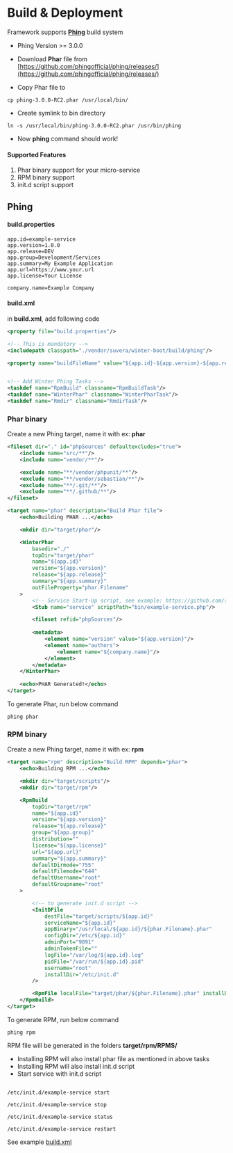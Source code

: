 # Build & Deployment

Framework supports **[Phing](https://www.phing.info/)** build system

- Phing Version >= 3.0.0

- Download **Phar** file from [https://github.com/phingofficial/phing/releases/](https://github.com/phingofficial/phing/releases/)

- Copy Phar file to
```shell
cp phing-3.0.0-RC2.phar /usr/local/bin/
```
- Create symlink to bin directory

```shell
ln -s /usr/local/bin/phing-3.0.0-RC2.phar /usr/bin/phing
```

- Now **phing** command should work!


#### Supported Features

1. Phar binary support for your micro-service
2. RPM binary support
3. init.d script support


## Phing

#### build.properties

```text
app.id=example-service
app.version=1.0.0
app.release=DEV
app.group=Development/Services
app.summary=My Example Application
app.url=https://www.your.url
app.license=Your License

company.name=Example Company
```


#### build.xml

in **build.xml**, add following code

```xml
<property file="build.properties"/>

<!-- This is mandatory -->
<includepath classpath="./vendor/suvera/winter-boot/build/phing"/>

<property name="buildFileName" value="${app.id}-${app.version}-${app.release}"/>


<!-- Add Winter Phing Tasks -->
<taskdef name="RpmBuild" classname="RpmBuildTask"/>
<taskdef name="WinterPhar" classname="WinterPharTask"/>
<taskdef name="Rmdir" classname="RmdirTask"/>

```


### Phar binary

Create a new Phing target,  name it with ex: **phar**

```xml
<fileset dir="." id="phpSources" defaultexcludes="true">
    <include name="src/**"/>
    <include name="vendor/**"/>

    <exclude name="**/vendor/phpunit/**"/>
    <exclude name="**/vendor/sebastian/**"/>
    <exclude name="**/.git/**"/>
    <exclude name="**/.github/**"/>
</fileset>

<target name="phar" description="Build Phar file">
    <echo>Building PHAR ...</echo>

    <mkdir dir="target/phar"/>

    <WinterPhar
        basedir="./"
        topDir="target/phar"
        name="${app.id}"
        version="${app.version}"
        release="${app.release}"
        summary="${app.summary}"
        outFileProperty="phar.Filename"
    >
        <!-- Service Start-Up script, see example: https://github.com/suvera/winter-example-service/tree/master/bin -->
        <Stub name="service" scriptPath="bin/example-service.php"/>

        <fileset refid="phpSources"/>
        
        <metadata>
            <element name="version" value="${app.version}"/>
            <element name="authors">
                <element name="${company.name}"/>
            </element>
        </metadata>
    </WinterPhar>
    
    <echo>PHAR Generated!</echo>
</target>

```

To generate Phar, run below command

```shell
phing phar
```


### RPM binary

Create a new Phing target,  name it with ex: **rpm**

```xml
<target name="rpm" description="Build RPM" depends="phar">
    <echo>Building RPM ...</echo>

    <mkdir dir="target/scripts"/>
    <mkdir dir="target/rpm"/>

    <RpmBuild
        topDir="target/rpm"
        name="${app.id}"
        version="${app.version}"
        release="${app.release}"
        group="${app.group}"
        distribution=""
        license="${app.license}"
        url="${app.url}"
        summary="${app.summary}"
        defaultDirmode="755"
        defaultFilemode="644"
        defaultUsername="root"
        defaultGroupname="root"
    >

        <!-- to generate init.d script -->
        <InitDFile
            destFile="target/scripts/${app.id}"
            serviceName="${app.id}"
            appBinary="/usr/local/${app.id}/${phar.Filename}.phar"
            configDir="/etc/${app.id}"
            adminPort="9091"
            adminTokenFile=""
            logFile="/var/log/${app.id}.log"
            pidFile="/var/run/${app.id}.pid"
            username="root"
            installDir="/etc/init.d"
        />

        <RpmFile localFile="target/phar/${phar.Filename}.phar" installDir="/usr/local/${app.id}"/>
    </RpmBuild>
</target>
```


To generate RPM, run below command

```shell
phing rpm
```


RPM file will be generated in the folders **target/rpm/RPMS/**

- Installing RPM will also install phar file as mentioned in above tasks
- Installing RPM will also install init.d script
- Start service with init.d script

```shell

/etc/init.d/example-service start

/etc/init.d/example-service stop

/etc/init.d/example-service status

/etc/init.d/example-service restart

```


See example [build.xml](https://github.com/suvera/winter-example-service)

